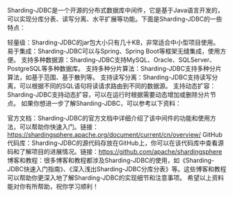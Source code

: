 Sharding-JDBC是一个开源的分布式数据库中间件，它是基于Java语言开发的，可以实现分库分表、读写分离、水平扩展等功能。下面是Sharding-JDBC的一些特点：

轻量级：Sharding-JDBC的jar包大小只有几十KB，非常适合中小型项目使用。
易于集成：Sharding-JDBC可以与Spring、Spring Boot等框架无缝集成，使用方便。
支持多种数据源：Sharding-JDBC支持MySQL、Oracle、SQLServer、PostgreSQL等多种数据库。
支持多种分片算法：Sharding-JDBC支持多种分片算法，如基于范围、基于散列等。
支持读写分离：Sharding-JDBC支持读写分离，可以根据不同的SQL语句将读请求路由到不同的数据源。
支持动态扩容：Sharding-JDBC支持动态扩容，可以在运行时根据需要动态增加或删除分片节点。
如果你想进一步了解Sharding-JDBC，可以参考以下资料：

官方文档：Sharding-JDBC的官方文档中详细介绍了该中间件的功能和使用方法，可以帮助你快速入门。链接：https://shardingsphere.apache.org/document/current/cn/overview/
GitHub代码库：Sharding-JDBC的源代码存放在GitHub上，你可以在该代码库中查看源码和了解项目的进展情况。链接：https://github.com/apache/shardingsphere
博客和教程：很多博客和教程都涉及Sharding-JDBC的使用，如《Sharding-JDBC快速入门指南》、《深入浅出Sharding-JDBC分库分表》等。这些博客和教程可以帮助你更深入地了解Sharding-JDBC的实现细节和注意事项。
希望以上资料能对你有所帮助，祝你学习顺利！